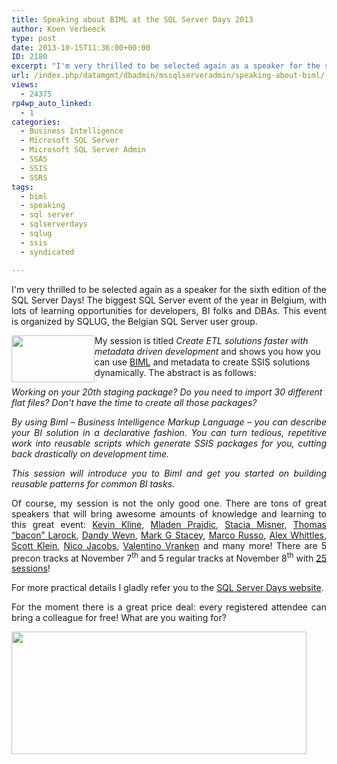 ```yaml
---
title: Speaking about BIML at the SQL Server Days 2013
author: Koen Verbeeck
type: post
date: 2013-10-15T11:36:00+00:00
ID: 2180
excerpt: "I'm very thrilled to be selected again as a speaker for the sixth edition of the SQL Server Days! The biggest SQL Server event of the year in Belgium, with lots of learning opportunities for developers, BI folks and DBAs. This event is organized by SQLU&hellip;"
url: /index.php/datamgmt/dbadmin/mssqlserveradmin/speaking-about-biml/
views:
  - 24375
rp4wp_auto_linked:
  - 1
categories:
  - Business Intelligence
  - Microsoft SQL Server
  - Microsoft SQL Server Admin
  - SSAS
  - SSIS
  - SSRS
tags:
  - biml
  - speaking
  - sql server
  - sqlserverdays
  - sqlug
  - ssis
  - syndicated

---
```

<p style="text-align: justify;">
  I'm very thrilled to be selected again as a speaker for the sixth edition of the SQL Server Days! The biggest SQL Server event of the year in Belgium, with lots of learning opportunities for developers, BI folks and DBAs. This event is organized by SQLUG, the Belgian SQL Server user group.
</p>

<p style="text-align: justify;">
  <a href="http://sqlug.be/"><img style="float: left;" src="/wp-content/uploads/users/koenverbeeck/SSD2013/sql_ug_logo.jpg?mtime=1381828300" alt="" width="133" height="75" /></a>
</p>

<span style="text-align: justify;">My session is titled </span>_Create ETL solutions faster with metadata driven development_ <span style="text-align: justify;">and shows you how you can use </span><a style="text-align: justify;" href="http://www.varigence.com/Products/Biml/Capabilities">BIML</a> <span style="text-align: justify;">and metadata to create SSIS solutions dynamically. The abstract is as follows:</span>

_Working on your 20th staging package? Do you need to import 30 different flat files? Don't have the time to create all those packages?_

<p style="text-align: justify;">
  <em>By using Biml – Business Intelligence Markup Language – you can describe your BI solution in a declarative fashion. You can turn tedious, repetitive work into reusable scripts which generate SSIS packages for you, cutting back drastically on development time.</em>
</p>

<p style="text-align: justify;">
  <em>This session will introduce you to Biml and get you started on building reusable patterns for common BI tasks.</em>
</p>

<p style="text-align: justify;">
  Of course, my session is not the only good one. There are tons of great speakers that will bring awesome amounts of knowledge and learning to this great event: <a href="http://kevinekline.com/">Kevin Kline</a>, <a href="http://weblogs.sqlteam.com/mladenp/default.aspx">Mladen Prajdic</a>, <a href="http://sqlblog.com/blogs/stacia_misner/">Stacia Misner</a>, <a href="http://thomaslarock.com/">Thomas “bacon” Larock</a>, <a href="http://blogs.technet.com/b/ilikesql_by_dandyman/">Dandy Weyn</a>, <a href="http://markgstacey.net/">Mark G Stacey</a>, <a href="http://sqlblog.com/blogs/marco_russo/default.aspx">Marco Russo</a>, <a href="http://www.purplefrogsystems.com/blog/">Alex Whittles</a>, <a href="http://www.scottlklein.com/">Scott Klein</a>, <a href="https://twitter.com/sqlwaldorf">Nico Jacobs</a>, <a href="http://blog.hoegaerden.be/">Valentino Vranken</a> and many more! There are 5 precon tracks at November 7<sup>th</sup> and 5 regular tracks at November 8<sup>th</sup> with <a href="http://www.sqlserverdays.be/2013/agenda">25 sessions</a>!
</p>

<p style="text-align: justify;">
  For more practical details I gladly refer you to the <a href="http://www.sqlserverdays.be/2013/">SQL Server Days website</a>.
</p>

<p style="text-align: justify;">
  For the moment there is a great price deal: every registered attendee can bring a colleague for free! What are you waiting for?
</p>

<p style="text-align: justify;">
  <a href="http://www.sqlserverdays.be/2013/bring-a-colleague-for-free"><img src="/wp-content/uploads/users/koenverbeeck/SSD2013/byoc.jpg?mtime=1381828293" alt="" width="472" height="196" /></a>
</p>